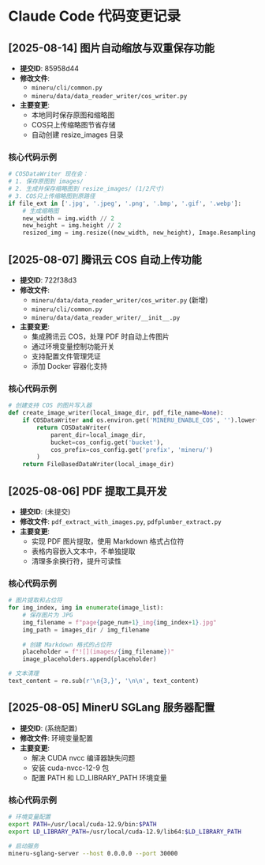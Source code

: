 # Claude Code 代码变更记录

## [2025-08-14] 图片自动缩放与双重保存功能
- **提交ID**: 85958d44
- **修改文件**: 
  - `mineru/cli/common.py`
  - `mineru/data/data_reader_writer/cos_writer.py`
- **主要变更**: 
  - 本地同时保存原图和缩略图
  - COS只上传缩略图节省存储
  - 自动创建 resize_images 目录

### 核心代码示例
```python
# COSDataWriter 现在会：
# 1. 保存原图到 images/
# 2. 生成并保存缩略图到 resize_images/ (1/2尺寸)
# 3. COS只上传缩略图到原路径
if file_ext in ['.jpg', '.jpeg', '.png', '.bmp', '.gif', '.webp']:
    # 生成缩略图
    new_width = img.width // 2
    new_height = img.height // 2
    resized_img = img.resize((new_width, new_height), Image.Resampling.LANCZOS)
```

## [2025-08-07] 腾讯云 COS 自动上传功能
- **提交ID**: 722f38d3
- **修改文件**: 
  - `mineru/data/data_reader_writer/cos_writer.py` (新增)
  - `mineru/cli/common.py`
  - `mineru/data/data_reader_writer/__init__.py`
- **主要变更**: 
  - 集成腾讯云 COS，处理 PDF 时自动上传图片
  - 通过环境变量控制功能开关
  - 支持配置文件管理凭证
  - 添加 Docker 容器化支持

### 核心代码示例
```python
# 创建支持 COS 的图片写入器
def create_image_writer(local_image_dir, pdf_file_name=None):
    if COSDataWriter and os.environ.get('MINERU_ENABLE_COS', '').lower() == 'true':
        return COSDataWriter(
            parent_dir=local_image_dir,
            bucket=cos_config.get('bucket'),
            cos_prefix=cos_config.get('prefix', 'mineru/')
        )
    return FileBasedDataWriter(local_image_dir)
```

## [2025-08-06] PDF 提取工具开发
- **提交ID**: (未提交)
- **修改文件**: `pdf_extract_with_images.py`, `pdfplumber_extract.py`
- **主要变更**: 
  - 实现 PDF 图片提取，使用 Markdown 格式占位符
  - 表格内容嵌入文本中，不单独提取
  - 清理多余换行符，提升可读性

### 核心代码示例
```python
# 图片提取和占位符
for img_index, img in enumerate(image_list):
    # 保存图片为 JPG
    img_filename = f"page{page_num+1}_img{img_index+1}.jpg"
    img_path = images_dir / img_filename
    
    # 创建 Markdown 格式的占位符
    placeholder = f"![](images/{img_filename})"
    image_placeholders.append(placeholder)

# 文本清理
text_content = re.sub(r'\n{3,}', '\n\n', text_content)
```

## [2025-08-05] MinerU SGLang 服务器配置
- **提交ID**: (系统配置)
- **修改文件**: 环境变量配置
- **主要变更**: 
  - 解决 CUDA nvcc 编译器缺失问题
  - 安装 cuda-nvcc-12-9 包
  - 配置 PATH 和 LD_LIBRARY_PATH 环境变量

### 核心代码示例
```bash
# 环境变量配置
export PATH=/usr/local/cuda-12.9/bin:$PATH
export LD_LIBRARY_PATH=/usr/local/cuda-12.9/lib64:$LD_LIBRARY_PATH

# 启动服务
mineru-sglang-server --host 0.0.0.0 --port 30000
```